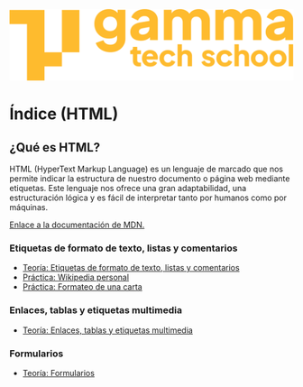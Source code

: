 ![](../assets/Logo_Yellow.png)

# Índice (HTML)

## ¿Qué es HTML?
HTML (HyperText Markup Language) es un lenguaje de marcado que nos permite indicar la estructura de nuestro documento o página web mediante etiquetas. Este lenguaje nos ofrece una gran adaptabilidad, una estructuración lógica y es fácil de interpre­tar tanto por humanos como por máquinas. 

[Enlace a la documentación de MDN.](https://developer.mozilla.org/es/docs/Web/HTML)

### Etiquetas de formato de texto, listas y comentarios
- [Teoría: Etiquetas de formato de texto, listas y comentarios](texto_y_listas.md)
- [Práctica: Wikipedia personal](./exercises/personal_wikipedia/README.md)
- [Práctica: Formateo de una carta](./exercises/carta/README.md)

### Enlaces, tablas y etiquetas multimedia
- [Teoría: Enlaces, tablas y etiquetas multimedia](enlaces_y_etiquetas_multimedia.md)

### Formularios
- [Teoría: Formularios](formularios.md)